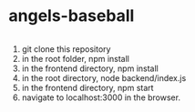 # angels-baseball

<img url="https://media.giphy.com/media/IqwwSQL0RYdGBCCeYY/giphy.gif"></img>

1. git clone this repository
2. in the root folder, npm install
3. in the frontend directory, npm install
4. in the root directory, node backend/index.js
5. in the frontend directory, npm start
6. navigate to localhost:3000 in the browser.
